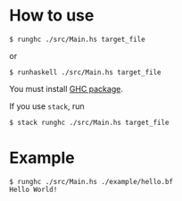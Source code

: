 # How to use

```
$ runghc ./src/Main.hs target_file
```
or

```
$ runhaskell ./src/Main.hs target_file
```

You must install <a href="https://www.haskell.org/ghc/" target="_blank">GHC package</a>.

If you use `stack`, run

```
$ stack runghc ./src/Main.hs target_file
```

# Example

```
$ runghc ./src/Main.hs ./example/hello.bf
Hello World!
```
